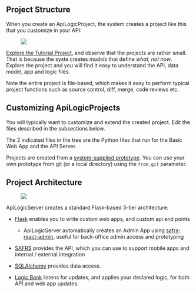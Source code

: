 
## Project Structure

When you create an ApiLogicProject, the system creates a project like this that you customize in your API:

<figure><img src="https://github.com/valhuber/apilogicserver/wiki/images/generated-project.png?raw=true"></figure>

[Explore the Tutorial Project](https://github.com/valhuber/Tutorial-ApiLogicProject#readme), and observe that the projects are rather small.  That is because the syste creates _models_ that define _what, not now_.  Explore the project and you will find it easy to understand the API, data model, app and logic files.

Note the entire project is file-based, which makes it easy to perform typical project functions such as source control, diff, merge, code reviews etc.



## Customizing ApiLogicProjects

You will typically want to customize and extend the created project.  Edit the files described in the subsections below.

The 2 indicated files in the tree are the Python files that run for the Basic Web App and the API Server.

Projects are created from a [system-supplied prototype](https://github.com/valhuber/ApiLogicServer/tree/main/prototype).  You can use your own prototype from git (or a local directory) using the ```from_git``` parameter.


## Project Architecture

<figure><img src="https://github.com/valhuber/apilogicserver/wiki/images/Architecture.png?raw=true"></figure>

ApiLogicServer creates a standard Flask-based 3-tier architecture:

* [Flask](https://flask.palletsprojects.com/en/1.1.x/) enables you to write custom web apps, and custom api end points

    * ApiLogicServer automatically creates an Admin App using
[safrs-react-admin](https://github.com/thomaxxl/safrs-react-admin), useful for back-office admin access and prototyping

* [SAFRS](https://github.com/thomaxxl/safrs/wiki) provides the API, which you can use to support mobile apps and internal / external integration

* [SQLAlchemy](https://sqlalchemy-utils.readthedocs.io/en/latest/) provides data access.

* [Logic Bank](https://github.com/valhuber/logicbank#readme) listens for updates, and applies your declared logic, for both API and web app updates.

&nbsp;
